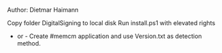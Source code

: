 Author: Dietmar Haimann

Copy folder DigitalSigning to local disk
Run install.ps1 with elevated rights
 - or - 
Create #memcm application and use Version.txt as detection method.
